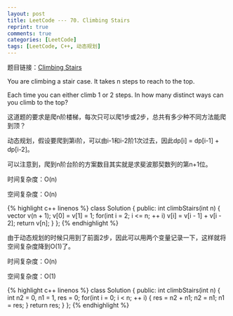 ```yaml
---
layout: post
title: LeetCode --- 70. Climbing Stairs
reprint: true
comments: true
categories: [LeetCode]
tags: [LeetCode, C++, 动态规划]
---
```



题目链接：[Climbing Stairs](https://oj.leetcode.com/problems/climbing-stairs/ ) 

You are climbing a stair case. It takes n steps to reach to the top. 

Each time you can either climb 1 or 2 steps. In how many distinct ways can you climb to the top? 

这道题的要求是爬n阶楼梯，每次只可以爬1步或2步，总共有多少种不同方法能爬到顶？

动态规划，假设要爬到第i阶，可以由i-1和i-2阶1次过去，因此dp[i] = dp[i-1] + dp[i-2]。

可以注意到，爬到n阶台阶的方案数目其实就是求斐波那契数列的第n+1位。

时间复杂度：O(n)

空间复杂度：O(n)

{% highlight c++ linenos %}
class Solution 
{
public:
    int climbStairs(int n) 
    {
        vector<int> v(n + 1);
        v[0] = v[1] = 1;
        for(int i = 2; i <= n; ++ i)
            v[i] = v[i - 1] + v[i - 2];
        return v[n];
    }
};
{% endhighlight %}

由于动态规划的时候只用到了前面2步，因此可以用两个变量记录一下，这样就将空间复杂度降到O(1)了。

时间复杂度：O(n)

空间复杂度：O(1)

{% highlight c++ linenos %}
class Solution
{
public:
    int climbStairs(int n)
    {
        int n2 = 0, n1 = 1, res = 0;
        for(int i = 0; i < n; ++ i)
        {
            res = n2 + n1;
            n2 = n1;
            n1 = res;
        }
        return res;
    }
};
{% endhighlight %}
